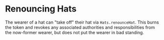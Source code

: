 # Renouncing Hats

The wearer of a hat can "take off" their hat via `Hats.renounceHat`. This burns the token and revokes any associated authorities and responsibilities from the now-former wearer, but does not put the wearer in bad standing.
